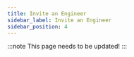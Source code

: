 ```yaml
---
title: Invite an Engineer
sidebar_label: Invite an Engineer
sidebar_position: 4
---
```


:::note
This page needs to be updated! 
:::
